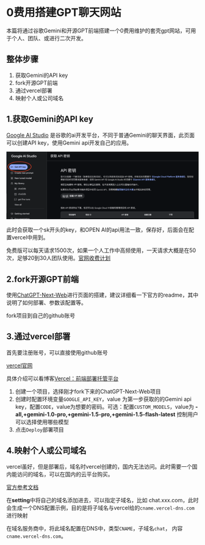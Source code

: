 # 0费用搭建GPT聊天网站

本篇将通过谷歌Gemini和开源GPT前端搭建一个0费用维护的套壳gpt网站，可用于个人、团队、或进行二次开发。

## 整体步骤

1. 获取Gemini的API key
2. fork开源GPT前端
3. 通过vercel部署
4. 映射个人或公司域名

## 1.获取Gemini的API key

[Google Al Studio](https://aistudio.google.com/app/apikey) 是谷歌的ai开发平台，不同于普通Gemini的聊天界面，此页面可以创建API key，使用Gemini api开发自己的应用。

![img](./public/0-cost-gpt-chat-google-api-key.png)

此时会获取一个sk开头的key，和OPEN AI的api用法一致，保存好，后面会在配置vercel中用到。

免费版可以每天请求1500次，如果一个人工作中高频使用，一天请求大概是在50次，足够20到30人团队使用。[官网收费计划](https://ai.google.dev/pricing)

## 2.fork开源GPT前端

使用[ChatGPT-Next-Web](https://github.com/ChatGPTNextWeb/ChatGPT-Next-Web)进行页面的搭建，建议详细看一下官方的readme，其中说明了如何部署、参数该配置等。

fork项目到自己的github账号

## 3.通过vercel部署

首先要注册账号，可以直接使用github账号

[vercel官网](https://vercel.com/)

具体介绍可以看博客[Vercel：前端部署托管平台](../building/vercel.md)

1. 创建一个项目，选择刚才fork下来的ChatGPT-Next-Web项目
2. 创建时配置环境变量`GOOGLE_API_KEY`，value 为第一步获取的的Gemini api key，配置`CODE`，value为想要的密码。可选：配置`CUSTOM_MODELS`，value为 **-all,+gemini-1.0-pro,+gemini-1.5-pro,+gemini-1.5-flash-latest** 控制用户可以选择使用哪些模型
3. 点击`Deploy`部署项目

## 4.映射个人或公司域名

vercel虽好，但是部署后，域名时vercel创建的，国内无法访问。此时需要一个国内能访问的域名，可以在国内的云平台购买。

[官方参考文档](https://vercel.com/docs/projects/domains/add-a-domain)

在**setting**中将自己的域名添加进去，可以指定子域名，比如 chat.xxx.com，此时会生成一个DNS配置示例，目的是将子域名与vercel给的`cname.vercel-dns.com`进行映射

在域名服务商中，将此域名配置在DNS中，类型`CNAME`，子域名`chat`， 内容 `cname.vercel-dns.com`。
